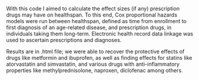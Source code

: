 With this code I aimed to calculate the effect sizes (if any) prescription drugs may have on healthspan.
To this end, Cox proportional hazards models were run between healthspan, defined as time from enrollment
to first diagnosis of an age-related disease, and prescription drugs, in individuals taking them long-term.
Electronic health record data linkage was used to ascertain prescriptions and diagnoses.

Results are in .html file; we were able to recover the protective effects of drugs like metformin and ibuprofen,
as well as finding effects for statins like atorvastatin and simvastatin, and various drugs with anti-inflammatory
properties like methylprednisolone, naproxen, diclofenac among others.
